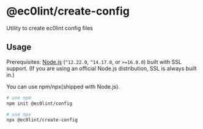 # @ec0lint/create-config
Utility to create ec0lint config files

## <a name="usage"></a>Usage

Prerequisites: [Node.js](https://nodejs.org/) (`^12.22.0`, `^14.17.0`, or `>=16.0.0`) built with SSL support. (If you are using an official Node.js distribution, SSL is always built in.)

You can use npm/npx(shipped with Node.js).

```bash
# use npm
npm init @ec0lint/config
```

```bash
# use npx
npx @ec0lint/create-config
```
